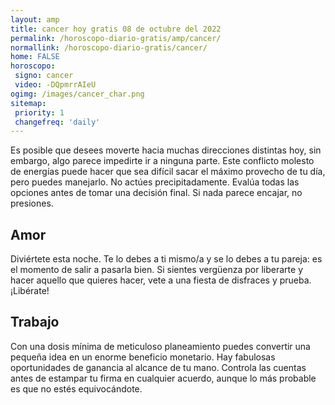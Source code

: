 ```yaml
---
layout: amp
title: cancer hoy gratis 08 de octubre del 2022 
permalink: /horoscopo-diario-gratis/amp/cancer/
normallink: /horoscopo-diario-gratis/cancer/
home: FALSE
horoscopo:
 signo: cancer
 video: -DQpmrrAIeU
ogimg: /images/cancer_char.png
sitemap:
 priority: 1
 changefreq: 'daily'
---
```



Es posible que desees moverte hacia muchas direcciones distintas hoy, sin embargo, algo parece impedirte ir a ninguna parte. Este conflicto molesto de energías puede hacer que sea difícil sacar el máximo provecho de tu día, pero puedes manejarlo. No actúes precipitadamente. Evalúa todas las opciones antes de tomar una decisión final. Si nada parece encajar, no presiones.

## Amor

Diviértete esta noche. Te lo debes a ti mismo/a y se lo debes a tu pareja: es el momento de salir a pasarla bien. Si sientes vergüenza por liberarte y hacer aquello que quieres hacer, vete a una fiesta de disfraces y prueba. ¡Libérate!

## Trabajo

Con una dosis mínima de meticuloso planeamiento puedes convertir una pequeña idea en un enorme beneficio monetario. Hay fabulosas oportunidades de ganancia al alcance de tu mano. Controla las cuentas antes de estampar tu firma en cualquier acuerdo, aunque lo más probable es que no estés equivocándote.